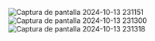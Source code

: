 ![Captura de pantalla 2024-10-13 231151](https://github.com/user-attachments/assets/016568aa-7ed3-4a10-9e9d-60e7232da05c)
![Captura de pantalla 2024-10-13 231300](https://github.com/user-attachments/assets/13e062b7-07e0-44ac-9666-8e1169fbbb4a)
![Captura de pantalla 2024-10-13 231318](https://github.com/user-attachments/assets/a90d9a4c-b3e8-4280-8c7d-6bdc4f758653)




